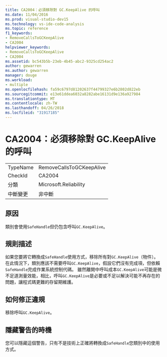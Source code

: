 ```yaml
---
title: CA2004：必須移除對 GC.KeepAlive 的呼叫
ms.date: 11/04/2016
ms.prod: visual-studio-dev15
ms.technology: vs-ide-code-analysis
ms.topic: reference
f1_keywords:
- RemoveCallsToGCKeepAlive
- CA2004
helpviewer_keywords:
- RemoveCallsToGCKeepAlive
- CA2004
ms.assetid: bc543b5b-23eb-4b45-abc2-9325cd254ac2
author: gewarren
ms.author: gewarren
manager: douge
ms.workload:
- multiple
ms.openlocfilehash: fa59c6797d81202637f44799327e6b2802d822eb
ms.sourcegitcommit: e13e61ddea6032a8282abe16131d9e136a927984
ms.translationtype: MT
ms.contentlocale: zh-TW
ms.lasthandoff: 04/26/2018
ms.locfileid: "31917185"
---
```

# <a name="ca2004-remove-calls-to-gckeepalive"></a>CA2004：必須移除對 GC.KeepAlive 的呼叫
|||
|-|-|
|TypeName|RemoveCallsToGCKeepAlive|
|CheckId|CA2004|
|分類|Microsoft.Reliability|
|中斷變更|非中斷|

## <a name="cause"></a>原因
 類別會使用`SafeHandle`但仍包含呼叫`GC.KeepAlive`。

## <a name="rule-description"></a>規則描述
 如果您要將它轉換成`SafeHandle`使用方式，移除所有對`GC.KeepAlive`（物件）。 在此情況下，類別應該不需要呼叫`GC.KeepAlive`，假設它們沒有完成項，但依賴`SafeHandle`完成作業系統控制代碼。  雖然離開中呼叫成本`GC.KeepAlive`可能是微不足道測量效能，相比，呼叫`GC.KeepAlive`是必要或不足以解決可能不再存在的問題，讓程式碼更難的存留期維護。

## <a name="how-to-fix-violations"></a>如何修正違規
 移除呼叫`GC.KeepAlive`。

## <a name="when-to-suppress-warnings"></a>隱藏警告的時機
 您可以隱藏這個警告，只有不是技術上正確將轉換成`SafeHandle`您類別中的使用方式。